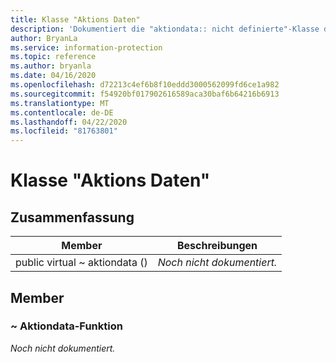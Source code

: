 ```yaml
---
title: Klasse "Aktions Daten"
description: 'Dokumentiert die "aktiondata:: nicht definierte"-Klasse des Microsoft Information Protection (MIP) SDK.'
author: BryanLa
ms.service: information-protection
ms.topic: reference
ms.author: bryanla
ms.date: 04/16/2020
ms.openlocfilehash: d72213c4ef6b8f10eddd3000562099fd6ce1a982
ms.sourcegitcommit: f54920bf017902616589aca30baf6b64216b6913
ms.translationtype: MT
ms.contentlocale: de-DE
ms.lasthandoff: 04/22/2020
ms.locfileid: "81763801"
---
```

# <a name="class-actiondata"></a>Klasse "Aktions Daten" 
  
## <a name="summary"></a>Zusammenfassung
 Member                        | Beschreibungen                                
--------------------------------|---------------------------------------------
public virtual ~ aktiondata ()  | _Noch nicht dokumentiert._
  
## <a name="members"></a>Member
  
### <a name="actiondata-function"></a>~ Aktiondata-Funktion
_Noch nicht dokumentiert._
